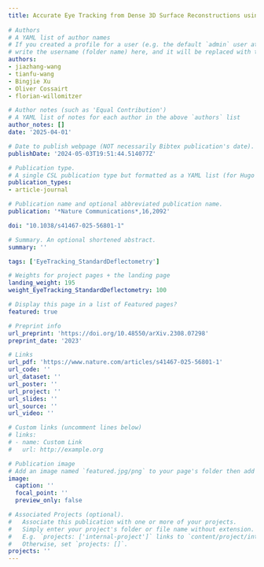```yaml
---
title: Accurate Eye Tracking from Dense 3D Surface Reconstructions using Single-Shot Deflectometry
  
# Authors
# A YAML list of author names
# If you created a profile for a user (e.g. the default `admin` user at `content/authors/admin/`), 
# write the username (folder name) here, and it will be replaced with their full name and linked to their profile.
authors:
- jiazhang-wang
- tianfu-wang
- Bingjie Xu
- Oliver Cossairt
- florian-willomitzer

# Author notes (such as 'Equal Contribution')
# A YAML list of notes for each author in the above `authors` list
author_notes: []
date: '2025-04-01'

# Date to publish webpage (NOT necessarily Bibtex publication's date).
publishDate: '2024-05-03T19:51:44.514077Z'

# Publication type.
# A single CSL publication type but formatted as a YAML list (for Hugo requirements).
publication_types:
- article-journal

# Publication name and optional abbreviated publication name.
publication: '*Nature Communications*,16,2092'

doi: "10.1038/s41467-025-56801-1"

# Summary. An optional shortened abstract.
summary: ''

tags: ['EyeTracking_StandardDeflectometry']

# Weights for project pages + the landing page
landing_weight: 195
weight_EyeTracking_StandardDeflectometry: 100

# Display this page in a list of Featured pages?
featured: true

# Preprint info
url_preprint: 'https://doi.org/10.48550/arXiv.2308.07298'
preprint_date: '2023'

# Links
url_pdf: 'https://www.nature.com/articles/s41467-025-56801-1'
url_code: ''
url_dataset: ''
url_poster: ''
url_project: ''
url_slides: ''
url_source: ''
url_video: ''

# Custom links (uncomment lines below)
# links:
# - name: Custom Link
#   url: http://example.org

# Publication image
# Add an image named `featured.jpg/png` to your page's folder then add a caption below.
image:
  caption: ''
  focal_point: ''
  preview_only: false

# Associated Projects (optional).
#   Associate this publication with one or more of your projects.
#   Simply enter your project's folder or file name without extension.
#   E.g. `projects: ['internal-project']` links to `content/project/internal-project/index.md`.
#   Otherwise, set `projects: []`.
projects: ''
---
```

